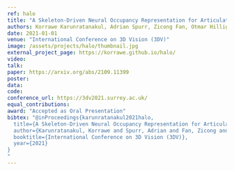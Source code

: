 ```yaml
---
ref: halo
title: "A Skeleton-Driven Neural Occupancy Representation for Articulated Hands"
authors: Korrawe Karunratanakul, Adrian Spurr, Zicong Fan, Otmar Hilliges, Siyu Tang
date: 2021-01-01
venue: "International Conference on 3D Vision (3DV)"
image: /assets/projects/halo/thumbnail.jpg
external_project_page: https://korrawe.github.io/halo/
video: 
talk: 
paper: https://arxiv.org/abs/2109.11399
poster: 
data: 
code: 
conference_url: https://3dv2021.surrey.ac.uk/
equal_contributions: 
award: "Accepted as Oral Presentation"
bibtex: "@inProceedings{karunratanakul2021halo,
  title={A Skeleton-Driven Neural Occupancy Representation for Articulated Hands},
  author={Karunratanakul, Korrawe and Spurr, Adrian and Fan, Zicong and Hilliges, Otmar and Tang, Siyu},
  booktitle={International Conference on 3D Vision (3DV)},
  year={2021}
}
"
---
```

